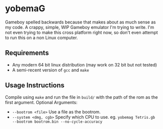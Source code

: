 # yobemaG

Gameboy spelled backwards because that makes about as much sense as my code. A crappy, simple, WIP Gameboy emulator I'm trying to write.
I'm not even trying to make this cross platform right now, so don't even attempt to run this on a non Linux computer.

## Requirements
* Any modern 64 bit linux distribution (may work on 32 bit but not tested)
* A semi-recent version of `gcc` and `make`

## Usage Instructions
Compile using `make` and run the file in `build/` with the path of the rom as the first argument.
Optional Arguments:
* `--bootrom <file>` Use a file as the bootrom.
* `--system <dmg, cgb>` Specify which CPU to use.
eg. `yobemag Tetris.gb --bootrom bootrom.bin --no-cycle-accuracy`
